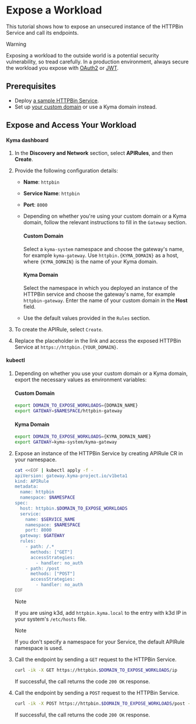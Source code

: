# Expose a Workload

This tutorial shows how to expose an unsecured instance of the HTTPBin Service and call its endpoints.

> [!WARNING]
>  Exposing a workload to the outside world is a potential security vulnerability, so tread carefully. In a production environment, always secure the workload you expose with [OAuth2](../01-50-expose-and-secure-a-workload/01-50-expose-and-secure-workload-oauth2.md) or [JWT](../01-50-expose-and-secure-a-workload/01-52-expose-and-secure-workload-jwt.md).

## Prerequisites

* Deploy [a sample HTTPBin Service](../01-00-create-workload.md).
* Set up [your custom domain](../01-10-setup-custom-domain-for-workload.md) or use a Kyma domain instead. 


## Expose and Access Your Workload

<!-- tabs:start -->
#### **Kyma dashboard**

1. In the **Discovery and Network** section, select **APIRules**, and then **Create**. 
2. Provide the following configuration details:
    - **Name**: `httpbin`
    - **Service Name**: `httpbin`
    - **Port**: `8000`
    - Depending on whether you're using your custom domain or a Kyma domain, follow the relevant instructions to fill in the `Gateway` section.
      <!-- tabs:start -->
      #### **Custom Domain**
      Select a `kyma-system` namespace and choose the gateway's name, for example `kyma-gateway`. Use `httpbin.{KYMA_DOMAIN}` as a host, where `{KYMA_DOMAIN}` is the name of your Kyma domain.

      #### **Kyma Domain**
      Select the namespace in which you deployed an instance of the HTTPBin service and choose the gateway's name, for example `httpbin-gateway`. Enter the name of your custom domain in the **Host** field.

      <!-- tabs:end -->
    - Use the default values provided in the `Rules` section.
  
3. To create the APIRule, select `Create`.  
4. Replace the placeholder in the link and access the exposed HTTPBin Service at `https://httpbin.{YOUR_DOMAIN}`.

#### **kubectl**

1. Depending on whether you use your custom domain or a Kyma domain, export the necessary values as environment variables:
  
    <!-- tabs:start -->
    #### **Custom Domain**
      
    ```bash
    export DOMAIN_TO_EXPOSE_WORKLOADS={DOMAIN_NAME}
    export GATEWAY=$NAMESPACE/httpbin-gateway
    ```
    #### **Kyma Domain**

    ```bash
    export DOMAIN_TO_EXPOSE_WORKLOADS={KYMA_DOMAIN_NAME}
    export GATEWAY=kyma-system/kyma-gateway
    ```
    <!-- tabs:end -->

2. Expose an instance of the HTTPBin Service by creating APIRule CR in your namespace.

    ```bash
    cat <<EOF | kubectl apply -f -
    apiVersion: gateway.kyma-project.io/v1beta1
    kind: APIRule
    metadata:
      name: httpbin
      namespace: $NAMESPACE
    spec:
      host: httpbin.$DOMAIN_TO_EXPOSE_WORKLOADS
      service:
        name: $SERVICE_NAME
        namespace: $NAMESPACE
        port: 8000
      gateway: $GATEWAY
      rules:
        - path: /.*
          methods: ["GET"]
          accessStrategies:
            - handler: no_auth
        - path: /post
          methods: ["POST"]
          accessStrategies:
            - handler: no_auth
    EOF
    ```
  
    > [!NOTE]
    > If you are using k3d, add `httpbin.kyma.local` to the entry with k3d IP in your system's `/etc/hosts` file. 

    > [!NOTE]
    > If you don't specify a namespace for your Service, the default APIRule namespace is used.

3. Call the endpoint by sending a `GET` request to the HTTPBin Service.

    ```bash
    curl -ik -X GET https://httpbin.$DOMAIN_TO_EXPOSE_WORKLOADS/ip
    ```
    If successful, the call returns the code `200 OK` response.

4. Call the endpoint by sending a `POST` request to the HTTPBin Service.

    ```bash
    curl -ik -X POST https://httpbin.$DOMAIN_TO_EXPOSE_WORKLOADS/post -d "test data"
    ```
    If successful, the call returns the code `200 OK` response.

<!-- tabs:end -->